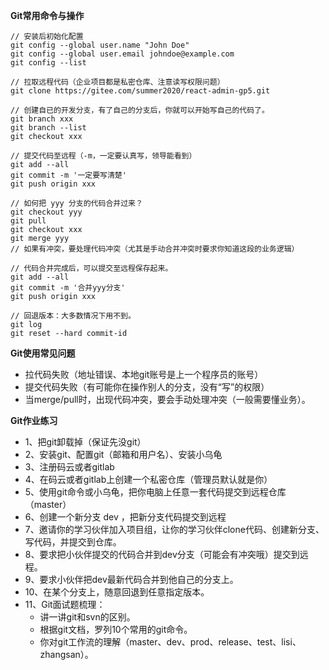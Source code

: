 **Git常用命令与操作**

```
// 安装后初始化配置
git config --global user.name "John Doe"
git config --global user.email johndoe@example.com
git config --list
```
```
// 拉取远程代码（企业项目都是私密仓库、注意读写权限问题）
git clone https://gitee.com/summer2020/react-admin-gp5.git
```
```
// 创建自已的开发分支，有了自己的分支后，你就可以开始写自己的代码了。
git branch xxx
git branch --list
git checkout xxx
```
```
// 提交代码至远程（-m，一定要认真写，领导能看到）
git add --all
git commit -m '一定要写清楚'
git push origin xxx
```
```
// 如何把 yyy 分支的代码合并过来？
git checkout yyy
git pull
git checkout xxx
git merge yyy
// 如果有冲突，要处理代码冲突（尤其是手动合并冲突时要求你知道这段的业务逻辑）

// 代码合并完成后，可以提交至远程保存起来。
git add --all
git commit -m '合并yyy分支'
git push origin xxx
```
```
// 回退版本：大多数情况下用不到。
git log
git reset --hard commit-id
```

**Git使用常见问题**
- 拉代码失败（地址错误、本地git账号是上一个程序员的账号）
- 提交代码失败（有可能你在操作别人的分支，没有“写”的权限）
- 当merge/pull时，出现代码冲突，要会手动处理冲突（一般需要懂业务）。

**Git作业练习**

- 1、把git卸载掉（保证先没git）
- 2、安装git、配置git（邮箱和用户名）、安装小乌龟
- 3、注册码云或者gitlab
- 4、在码云或者gitlab上创建一个私密仓库（管理员默认就是你）
- 5、使用git命令或小乌龟，把你电脑上任意一套代码提交到远程仓库（master）
- 6、创建一个新分支  dev ，把新分支代码提交到远程
- 7、邀请你的学习伙伴加入项目组，让你的学习伙伴clone代码、创建新分支、写代码，并提交到仓库。
- 8、要求把小伙伴提交的代码合并到dev分支（可能会有冲突哦）提交到远程。
- 9、要求小伙伴把dev最新代码合并到他自己的分支上。
- 10、在某个分支上，随意回退到任意指定版本。
- 11、Git面试题梳理：
  - 讲一讲git和svn的区别。
  - 根据git文档，罗列10个常用的git命令。
  - 你对git工作流的理解（master、dev、prod、release、test、lisi、zhangsan）。
